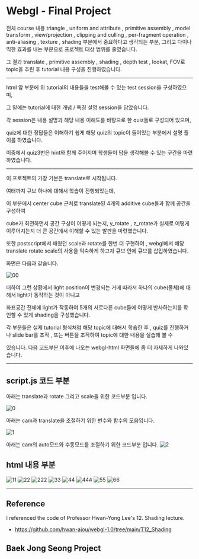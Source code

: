 # Webgl - Final Project


전체 course 내용 triangle , uniform and attribute , primitive assembly , model transform , view/projection , clipping and culling , per-fragment operation , anti-aliasing , texture , shading 부분에서 중요하다고 생각되는 부분, 그리고 다이나믹한 효과를 내는 부분으로 프로젝트 대상 범위를 줄였습니다.

그 결과 translate , primitive assembly , shading , depth test , lookat, FOV로 topic을 추린 후 tutorial 내용 구성을 진행하였습니다.

---

html 앞 부분에 위 tutorial의 내용들을 test해볼 수 있는 test session을 구성하였으며,

그 밑에는 tutorial에 대한 개념 / 특징 설명 session을 담았습니다.

각 session은 내용 설명과 해당 내용 이해도를 바탕으로 한 quiz들로 구성되어 있으며,

quiz에 대한 정답들은 이해하기 쉽게 해당 quiz의 topic이 들어있는 부분에서 설명 풀이를 하였습니다.

이중에서 quiz3번은 hint와 함께 주어지며 학생들이 답을 생각해볼 수 있는 구간을 마련하였습니다.

---

이 프로젝트의 가장 기본은 translate로 시작됩니다.

여태까지 큐브 하나에 대해서 학습이 진행되었는데, 

이 부분에서 center cube 근처로 translate된 4개의 additive cube들과 함께 공간을 구성하여

cube가 회전하면서 공간 구성이 어떻게 되는지, y_rotate , z_rotate가 실제로 어떻게 이루어지는지 더 큰 공간에서 이해할 수 있는 발판을 마련했습니다.

또한  postscript에서 배웠던 scale과 rotate를 한번 더 구현하여 , webgl에서 해당 translate rotate scale의 사용을 익숙하게 하고자 큐브 안에 큐브를 삽입하였습니다. 

화면은 다음과 같습니다.

![00](./boxinbox.jpg)


더하여 그런 상황에서 light position이 변경되는 거에 따라서 하나의 cube(물체)에 대해서 light가 동작하는 것이 아니고

좌표공간 전체에 light가 작동하여 5개의 서로다른 cube들에 어떻게 반사하는지를 확인할 수 있게 shading을 구성했습니다.

각 부분들은 실제 tutorial 형식처럼 해당 topic에 대해서 학습한 후 , quiz를 진행하거나 slide bar를 조작 , 또는 버튼을 조작하여 topic에 대한 내용을 실습해 볼 수

 있습니다. 다음 코드부분 이후에 나오는 webgl-html 화면들에 좀 더 자세하게 나와있습니다.

---


## script.js 코드 부분

아래는 translate과 rotate 그리고 scale을 위한 코드부분 입니다.

![0](./code.jpg)

아래는 cam과 translate을 조절하기 위한 변수와 함수의 모음입니다.

![1](./code1.jpg)

아래는 cam의 auto모드와 수동모드를 조절하기 위한 코드부분 입니다.
![2](./code2.jpg)

## html 내용 부분
![11](./web1.jpg)
![22](./web2.jpg)
![222](./web2-1.jpg)
![33](./web3.jpg)
![44](./web4.jpg)
![444](./web4-1.jpg)
![55](./web5.jpg)
![66](./web6.jpg)

---
## Reference
I referenced the code of Professor Hwan-Yong Lee's 12. Shading lecture.

* https://github.com/hwan-ajou/webgl-1.0/tree/main/T12_Shading

## Baek Jong Seong Project
